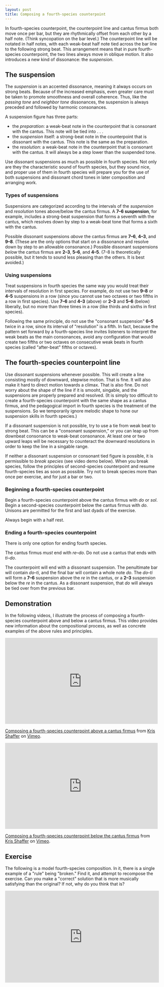 ```yaml
---
layout: post
title: Composing a fourth-species counterpoint
---
```


In fourth-species counterpoint, the counterpoint line and cantus firmus both move once per bar, but they are rhythmically offset from each other by a half note. (Think syncopation on the bar level.) The counterpoint line will be notated in half notes, with each weak-beat half note tied across the bar line to the following strong beat. This arrangement means that in pure fourth-species counterpoint, the two lines always move in oblique motion. It also introduces a new kind of dissonance: the *suspension*. 

## The suspension ##

The *suspension* is an accented dissonance, meaning it always occurs on strong beats. Because of the increased emphasis, even greater care must be taken to promote smoothness and overall coherence. Thus, like the *passing tone* and *neighbor tone* dissonances, the suspension is always preceded and followed by harmonic consonances.

A suspension figure has three parts:  

- the *preparation*: a weak-beat note in the counterpoint that is consonant with the cantus. This note will be tied into . . .  
- the *suspension* itself: a strong-beat note in the counterpoint that is dissonant with the cantus. This note is the same as the preparation.  
- the *resolution*: a weak-beat note in the counterpoint that is consonant with the cantus. It will always be a step lower than the suspended tone.

Use dissonant suspensions as much as possible in fourth species. Not only are they the characteristic sound of fourth species, but they sound nice, and proper use of them in fourth species will prepare you for the use of both suspensions and dissonant chord tones in later composition and arranging work.

### Types of suspensions ###

Suspensions are categorized according to the intervals of the *suspension* and *resolution* tones above/below the cantus firmus. A **7–6 suspension**, for example, includes a strong-beat suspension that forms a seventh with the cantus, which resolves down by step to a weak-beat tone that forms a sixth with the cantus.

Possible dissonant suspensions *above* the cantus firmus are **7–6**, **4–3**, and **9–8**. (These are the only options that start on a dissonance and resolve down by step to an allowable consonance.) Possible dissonant suspensions *below* the cantus firmus are **2–3**, **5–6**, and **4–5**. (7–8 is theoretically possible, but it tends to sound less pleasing than the others. It is best avoided.)

### Using suspensions ###

Treat suspensions in fourth species the same way you would treat their intervals of resolution in first species. For example, do not use two **9–8** or **4–5** suspensions in a row (since you cannot use two octaves or two fifths in a row in first species). Use **7–6** and **4–3** (above) or **2–3** and **5–6** (below) liberally, but no more than three times in a row (like thirds and sixths in first species).

Following the same principle, do not use the "consonant suspension" **6–5** twice in a row, since its interval of "resolution" is a fifth. In fact, because the pattern set forward by a fourth-species line invites listeners to interpret the weak beats as the main consonances, avoid any configuration that would create two fifths or two octaves on consecutive weak beats in fourth species (called "after-beat" fifths or octaves).

## The fourth-species counterpoint line ##

Use dissonant suspensions whenever possible. This will create a line consisting mostly of downward, stepwise motion. That is fine. It will also make it hard to direct motion towards a climax. That is also fine. Do not worry about the shape of the line if it is smooht, singable, and the suspensions are properly prepared and resolved. (It is simply too difficult to create a fourth-species counterpoint with the same shape as a cantus firmus, and the pedagogical import in fourth species is the treatment of the suspensions. So we temporarily ignore melodic shape to hone our suspension skills in fourth species.)

If a dissonant suspension is not possible, try to use a tie from weak beat to strong beat. This can be a "consonant suspension," or you can leap up from downbeat consonance to weak-beat consonance. At least one or two upward leaps will be necessary to counteract the downward resolutions in order to keep the line in a singable range.

If neither a dissonant suspension or consonant tied figure is possible, it is permissible to *break species* (see video demo below). When you break species, follow the principles of second-species counterpoint and resume fourth-species ties as soon as possible. Try not to break species more than once per exercise, and for just a bar or two. 

### Beginning a fourth-species counterpoint ###

Begin a fourth-species counterpoint above the cantus firmus with *do* or *sol*. Begin a second-species counterpoint below the cantus firmus with *do*. Unisons are permitted for the first and last dyads of the exercise.

Always begin with a half rest.

### Ending a fourth-species counterpoint ###

There is only one option for ending fourth species.

The cantus firmus *must* end with *re*–*do*. Do not use a cantus that ends with *ti*–*do*.

The counterpoint will end with a dissonant suspension. The penultimate bar will contain *do*–*ti*, and the final bar will contain a whole note *do*. The *do*–*ti* will form a **7–6** suspension above the *re* in the cantus, or a **2–3** suspension below the *re* in the cantus. As a dissonant suspension, that *do* will always be tied over from the previous bar.


## Demonstration ##

In the following videos, I illustrate the process of composing a fourth-species counterpoint above and below a cantus firmus. This video provides new information about the compositional process, as well as concrete examples of the above rules and principles.

<iframe src="http://player.vimeo.com/video/57389373" width="500" height="281" frameborder="0" webkitAllowFullScreen mozallowfullscreen allowFullScreen></iframe> <p><a href="http://vimeo.com/57389373">Composing a fourth-species counterpoint above a cantus firmus</a> from <a href="http://vimeo.com/user11692346">Kris Shaffer</a> on <a href="http://vimeo.com">Vimeo</a>.</p>

<iframe src="http://player.vimeo.com/video/58488043" width="500" height="281" frameborder="0" webkitAllowFullScreen mozallowfullscreen allowFullScreen></iframe> <p><a href="http://vimeo.com/58488043">Composing a fourth-species counterpoint below the cantus firmus</a> from <a href="http://vimeo.com/user11692346">Kris Shaffer</a> on <a href="http://vimeo.com">Vimeo</a>.</p>

## Exercise

The following is a model fourth-species composition. In it, there is a single example of a "rule" being "broken." Find it, and attempt to recompose the exercise. Can you make a "correct" solution that is more musically satisfying than the original? If not, why do you think that is?

<iframe src="https://trinket.io/embed/music/22aa934458" width="100%" height="300" frameborder="0" marginwidth="0" marginheight="0" allowfullscreen></iframe><br/>